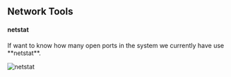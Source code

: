 ## Network Tools

#### netstat
<p>If want to know how many open ports in the system we currently have use **netstat**.</p>

![netstat](https://www.dropbox.com/s/iiqgbpacvlrz7ux/netstat.png?dl=0)


